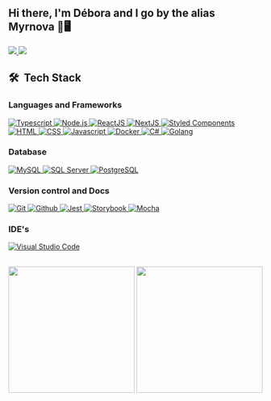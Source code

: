 ## Hi there, I'm Débora and I go by the alias Myrnova 👋🖥️

<a href="https://www.linkedin.com/in/debora-cl/">
  <img src="https://img.shields.io/badge/linkedin-%230077B5.svg?style=for-the-badge&logo=linkedin&logoColor=white"/>
</a>
<a href="mailto:deboraca02.d@gmail.com">
 <img src="https://img.shields.io/badge/Gmail-D14836?style=for-the-badge&logo=gmail&logoColor=white"/>
</a>


## 🛠 &nbsp;Tech Stack

### Languages and Frameworks

<!-- Typescript -->
<a href="https://www.typescriptlang.org/" target="_blank">
 <img src="https://img.shields.io/badge/TypeScript-007ACC?style=for-the-badge&logo=typescript&logoColor=white" title="Typescript"/>
</a>
<!-- -->
<!-- Node.js -->
<a href="https://nodejs.org/en/" target="_blank">
  <img src="https://img.shields.io/badge/Node.js-43853D?style=for-the-badge&logo=ts-node&logoColor=white" title="Node.js"/>
</a>
<!-- -->
<!-- ReactJS -->
<a href="https://reactjs.org" target="_blank">
  <img src="https://img.shields.io/badge/React-20232A?style=for-the-badge&logo=react&logoColor=61DAFB" title="ReactJS" />
</a>
<!-- -->
<!-- NextJS -->
<a href="https://nextjs.org/" target="_blank">
  <img src="https://img.shields.io/badge/Next-black?style=for-the-badge&logo=next.js&logoColor=white" title="NextJS"/>
</a>
<!-- -->
<!-- Styled Components -->
<a href="https://styled-components.com/" target="_blank">
 <img src="https://img.shields.io/badge/styled--components-DB7093?style=for-the-badge&logo=styled-components&logoColor=white" title="Styled Components"/>
</a>
<!-- -->
<!-- HTML -->
<a href="https://developer.mozilla.org/pt-BR/docs/Web/HTML" target="_blank">
  <img src="https://img.shields.io/badge/HTML5-E34F26?style=for-the-badge&logo=html5&logoColor=white" title="HTML"/>
 </a>
<!-- -->
<!-- CSS -->
<a href="https://developer.mozilla.org/pt-BR/docs/Web/CSS" target="_blank">
  <img src="https://img.shields.io/badge/CSS3-1572B6?style=for-the-badge&logo=css3&logoColor=white" title="CSS" />
</a>
<!-- -->
<!-- Javascript -->
<a href="https://www.javascript.com" target="_blank">
  <img src="https://img.shields.io/badge/JavaScript-F7DF1E?style=for-the-badge&logo=javascript&logoColor=black" title="Javascript"/>
</a>
<!-- -->
<!-- Docker -->
<a href="https://nodejs.org/en/" target="_blank">
  <img src="https://img.shields.io/badge/DOCKER-1572B6?style=for-the-badge&logo=docker&logoColor=white" title="Docker" />
</a>
<!-- -->
<!-- C# -->
<a href="https://docs.microsoft.com/en-us/dotnet/csharp/" target="_blank">
  <img src="https://img.shields.io/badge/c%23-%23239120.svg?style=for-the-badge&logo=c-sharp&logoColor=white" title="C#" />
</a>
<!-- -->
<!-- Golang -->
<a href="https://go.dev" target="_blank">
  <img src="https://img.shields.io/badge/go-%2300ADD8.svg?style=for-the-badge&logo=go&logoColor=white" title="Golang"/>
</a>
<!-- -->

### Database
<!-- MySQL -->
<a href="https://www.mysql.com/">
  <img src="https://img.shields.io/badge/MySQL-00000F?style=for-the-badge&logo=mysql&logoColor=white" title="MySQL" />
</a>
<!-- -->
<!-- SQL Server -->
<a href="https://www.microsoft.com/en-us/sql-server/sql-server-downloads?rtc=1" target="_blank">
  <img src="https://img.shields.io/badge/SqlServer-003B57?style=for-the-badge&logo=microsoft-sql-server&logoColor=white" title="SQL Server"/>
</a>
<!-- -->
<!-- PostgreSQL -->
<a href="https://www.postgresql.org" target="_blank">
  <img src="https://img.shields.io/badge/postgres-%23316192.svg?style=for-the-badge&logo=postgresql&logoColor=white" title="PostgreSQL"/>
</a>
<!-- -->

### Version control and Docs
<!-- Git -->
<a href="https://git-scm.com/" target="_blank">
  <img src="https://img.shields.io/badge/Git-F05032?style=for-the-badge&logo=git&logoColor=white" title="Git" />
</a>
<!-- -->
<!-- Github -->
<a href="https://github.com/" target="_blank">
  <img src="https://img.shields.io/badge/GitHub-100000?style=for-the-badge&logo=github&logoColor=white" title="Github" />
</a>
<!-- -->
<!-- Jest -->
<a href="https://jestjs.io/" target="_blank">
  <img src="https://img.shields.io/badge/-jest-%23C21325?style=for-the-badge&logo=jest&logoColor=white" title="Jest"/>
</a>
<!-- -->
<!-- Storybook -->
<a href="https://storybook.js.org" target="_blank">
  <img src="https://img.shields.io/badge/-Storybook-FF4785?style=for-the-badge&logo=storybook&logoColor=white" title="Storybook" title="Storybook"/>
 </a>
 <!-- -->
<!-- Mocha -->
<a href="https://mochajs.org/" target="_blank">
  <img src="https://img.shields.io/badge/-mocha-%238D6748?style=for-the-badge&logo=mocha&logoColor=white" title="Mocha"/>
</a>

### IDE's
<!-- Visual Studio Code -->
<a href="https://code.visualstudio.com/" target="_blank">
  <img src="https://img.shields.io/badge/Visual_Studio_Code-0078D4?style=for-the-badge&logo=visual%20studio%20code&logoColor=white" title="Visual Studio Code"/>
</a>

<br />
<br />

<p>
  <a href="https://github.com/Myrnova" style="text-decoration: none;">
    <img height="250" float="left" src="https://github-readme-stats.vercel.app/api?username=myrnova&show_icons=true&hide_border=true&theme=dracula"></img>
    <img height="250" float="left" src="https://github-readme-stats.vercel.app/api/top-langs/?username=myrnova&hide_border=true&theme=dracula"></img>  
  </a>
</p>
